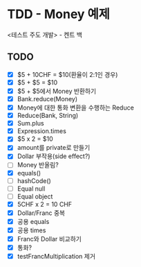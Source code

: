 # TDD - Money 예제

<테스트 주도 개발> - 켄트 백

## TODO
* [x] $5 + 10CHF = $10(환율이 2:1인 경우)
* [x] $5 + $5 = $10
* [x] $5 + $5에서 Money 반환하기
* [x] Bank.reduce(Money)
* [x] Money에 대한 통화 변환을 수행하는 Reduce
* [x] Reduce(Bank, String)
* [x] Sum.plus
* [x] Expression.times
* [x] $5 x 2 = $10
* [x] amount를 private로 만들기
* [x] Dollar 부작용(side effect?)
* [ ] Money 반올림?
* [x] equals()
* [ ] hashCode()
* [ ] Equal null
* [ ] Equal object
* [x] 5CHF x 2 = 10 CHF
* [x] Dollar/Franc 중복
* [x] 공용 equals
* [x] 공용 times
* [x] Franc와 Dollar 비교하기
* [x] 통화?
* [x] testFrancMultiplication 제거